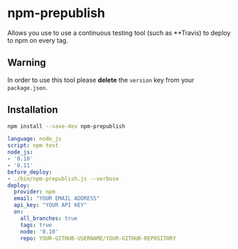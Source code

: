 # npm-prepublish

Allows you use to use a continuous testing tool (such as **Travis) to deploy to npm on every tag.

## Warning

In order to use this tool please **delete** the `version` key from your `package.json`.

## Installation

```sh
npm install --save-dev npm-prepublish
```

```yml
language: node_js
script: npm test
node_js:
- '0.10'
- '0.11'
before_deploy:
- ./bin/npm-prepublish.js --verbose
deploy:
  provider: npm
  email: "YOUR EMAIL ADDRESS"
  api_key: "YOUR API KEY"
  on:
    all_branches: true
    tags: true
    node: '0.10'
    repo: YOUR-GITHUB-USERNAME/YOUR-GITHUB-REPOSITORY
```
